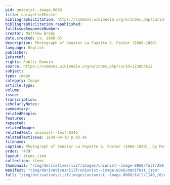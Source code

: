 ```yaml
---
pid: unionist--image-0068
title: LafayetteSFoster
bibliographicCitation: https://commons.wikimedia.org/w/index.php?curid=123854612
bibliographicCitation.republished: 
fullIssueSequenceNumber: 
creator: Matthew Brady
date.created: ca. 1860-65
description: Photograph of Senator La Fayette S. Foster (1806-1880)
language: English
publisher: 
IsPartOf: 
rights: Public Domain
source: https://commons.wikimedia.org/w/index.php?curid=123854612
subject: 
type: image
category: Image
article.type: 
volume: 
issue: 
transcription: 
scholarlyNotes: 
commentary: 
relatedPeople: 
featured: 
repeated: 
relatedImage: 
relatedText: unionist--text-0346
relatedTextIssue: 1834-04-10 p.03.46
filename: 
caption: Photograph of Senator La Fayette S. Foster (1806-1880), by Matthew Brady
order: '479'
layout: items_item
collection: items
thumbnail: "/img/derivatives/iiif/images/unionist--image-0068/full/250,/0/default.jpg"
manifest: "/img/derivatives/iiif/unionist--image-0068/manifest.json"
full: "/img/derivatives/iiif/images/unionist--image-0068/full/1140,/0/default.jpg"
---
```

